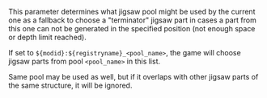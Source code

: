 This parameter determines what jigsaw pool might be used by the current one as a fallback to choose a "terminator" jigsaw part
in cases a part from this one can not be generated in the specified position (not enough space or depth limit reached).

If set to `${modid}:${registryname}_<pool_name>`, the game will choose jigsaw parts from pool `<pool_name>` in this list.

Same pool may be used as well, but if it overlaps with other jigsaw parts of the same structure, it will be ignored.